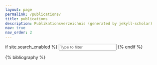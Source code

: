 ```yaml
---
layout: page
permalink: /publications/
title: publications
description: Publikationsverzeichnis (generated by jekyll-scholar)
nav: true
nav_order: 2
---
```


<!-- _pages/publications.md -->
 if site.search_enabled %}
 <input type="text" id="bibsearch" spellcheck="false" autocomplete="on" class="search bibsearch-form-input" placeholder="Type to filter">
 {% endif %}

<div class="publications">

{% bibliography %}

</div>

